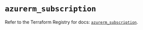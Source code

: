 # `azurerm_subscription`

Refer to the Terraform Registry for docs: [`azurerm_subscription`](https://registry.terraform.io/providers/hashicorp/azurerm/4.17.0/docs/resources/subscription).
